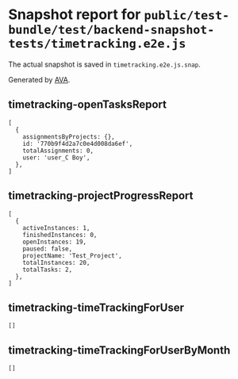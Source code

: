 # Snapshot report for `public/test-bundle/test/backend-snapshot-tests/timetracking.e2e.js`

The actual snapshot is saved in `timetracking.e2e.js.snap`.

Generated by [AVA](https://ava.li).

## timetracking-openTasksReport

    [
      {
        assignmentsByProjects: {},
        id: '770b9f4d2a7c0e4d008da6ef',
        totalAssignments: 0,
        user: 'user_C Boy',
      },
    ]

## timetracking-projectProgressReport

    [
      {
        activeInstances: 1,
        finishedInstances: 0,
        openInstances: 19,
        paused: false,
        projectName: 'Test_Project',
        totalInstances: 20,
        totalTasks: 2,
      },
    ]

## timetracking-timeTrackingForUser

    []

## timetracking-timeTrackingForUserByMonth

    []
